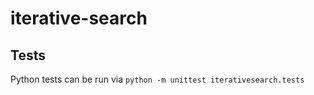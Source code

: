 # iterative-search

## Tests

Python tests can be run via ```python -m unittest iterativesearch.tests```
